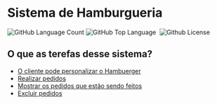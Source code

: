 <h1>Sistema de Hamburgueria</h1>

<img alt="GitHub Language Count" src="https://img.shields.io/github/languages/count/MarcoantonioCaldeira/Sistema-de-Hamburgueria" /> <img alt="GitHub Top Language" src="https://img.shields.io/github/languages/top/MarcoantonioCaldeira/Sistema-de-Hamburgueria" /> <img alt="" src="https://img.shields.io/github/repo-size/MarcoantonioCaldeira/Sistema-de-Hamburgueria" /> <img alt="Github License" src="https://img.shields.io/github/license/MarcoantonioCaldeira/Sistema-de-Hamburgueria" />

<h2>O que as terefas desse sistema?</h2>

* [O cliente pode personalizar o Hambuerger](#Sobre)
* [Realizar pedidos](#Sobre)
* [Mostrar os pedidos que estão sendo feitos](#Sobre)
* [Excluir pedidos](#Sobre)
